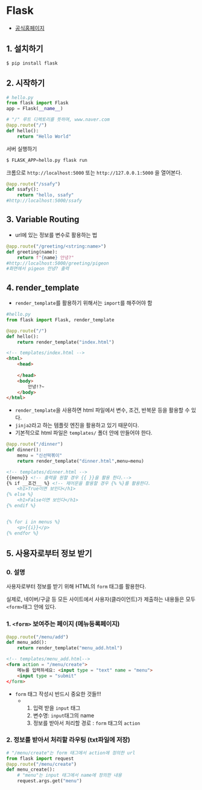 # Flask

* [공식홈페이지](http://flask.pocoo.org/)

## 1. 설치하기

```
$ pip install flask
```

## 2. 시작하기

```python
# hello.py
from flask import Flask
app = Flask(__name__)

# "/" 루트 디렉토리를 뜻하며, www.naver.com
@app.route("/")
def hello():
    return "Hello World"
```

서버 실행하기

```python
$ FLASK_APP=hello.py flask run
```

크롬으로 `http://localhost:5000` 또는 `http://127.0.0.1:5000` 을 열어본다.

```python
@app.route("/ssafy")
def ssafy():
    return "hello, ssafy"
#http://localhost:5000/ssafy
```

## 3. Variable Routing

* url에 있는 정보를 변수로 활용하는 법

```python
@app.route("/greeting/<string:name>")
def greeting(name):
    return f"{name} 안녕?"
#http://localhost:5000/greeting/pigeon
#화면에서 pigeon 안녕? 출력
```

## 4. render_template

* `render_template`를 활용하기 위해서는 `import`를 해주어야 함

```python
#hello.py
from flask import Flask, render_template

@app.route("/")
def hello():
    return render_template("index.html")
```

```html
<!-- templates/index.html -->
<html>
    <head>
        
    </head>
    <body>
        안녕!?~
    </body>
</html>
```

* `render_template`을 사용하면 html 파일에서 변수, 조건, 반복문 등을 활용할 수 있다.
* `jinja2`라고 하는 템플릿 엔진을 활용하고 있기 때문이다.
* 기본적으로 html 파일은 `templates/` 폴더 안에 만들어야 한다.

```python
@app.route("/dinner")
def dinner():
    menu = "신선떡볶이"
    return render_template("dinner.html",menu=menu)
```

```html
<!-- templates/dinner.html -->
{{menu}} <!-- 출력을 원할 경우 {{ }}을 활용 한다.-->
{% if __조건__ %} <!-- 제어문을 활용할 경우 {% %}를 활용한다.
	<h1>True이면 보인다</h1>
{% else %}
	<h1>False이면 보인다</h1>
{% endif %}


{% for i in menus %}
	<p>{{i}}</p>
{% endfor %}
```



## 5. 사용자로부터 정보 받기

### 0. 설명

사용자로부터 정보를 받기 위해 HTML의 `form` 태그를 활용한다.

실제로, 네이버/구글 등 모든 사이트에서 사용자(클라이언트)가 제출하는 내용들은 모두 `<form>`태그 안에 있다.

### 1. `<form>` 보여주는 페이지 (메뉴등록페이지)

```python
@app.route("/menu/add")
def menu_add():
    return render_template("menu_add.html")
```

```html
<!-- templates/menu_add.html-->
<form action = "/menu/create">
    메뉴를 입력하세요: <input type = "text" name = "menu">
    <input type = "submit"
</form>
```

* `form` 태그 작성시 반드시 중요한 것들!!!
  * 1. 입력 받을 `input` 태그
    2. 변수명: `input`태그의 name
    3. 정보를 받아서 처리할 경로 : `form` 태그의 `action`

### 2. 정보를 받아서 처리할 라우팅 (txt파일에 저장)

```python
# "/menu/create"는 form 태그에서 action에 정의한 url
from flask import request
@app.route("/menu/create")
def menu_create():
    # "menu"는 input 태그에서 name에 정의한 내용
    request.args.get("menu")
```

